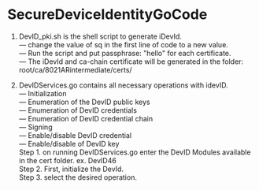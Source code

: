# SecureDeviceIdentityGoCode

1. DevID_pki.sh is the shell script to generate iDevId.\
    — change the value of sq in the first line of code to a new value.\
    — Run the script and put passphrase: "hello" for each certificate.\
    — The iDevId and ca-chain certificate will be generated in the folder: root/ca/8021ARintermediate/certs/  

2. DevIDServices.go contains all necessary operations with idevID.\
    — Initialization\
    — Enumeration of the DevID public keys\
    — Enumeration of DevID credentials\
    — Enumeration of DevID credential chain\
    — Signing\
    — Enable/disable DevID credential\
    — Enable/disable of DevID key\
    Step 1. on running DevIDServices.go enter the DevID Modules available in the cert folder. ex. DevID46\
    Step 2. First, initialize the DevId.\
    Step 3. select the desired operation.
